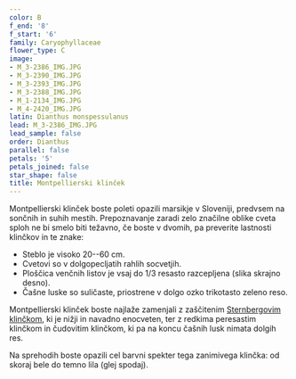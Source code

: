 ```yaml
---
color: B
f_end: '8'
f_start: '6'
family: Caryophyllaceae
flower_type: C
image:
- M_3-2386_IMG.JPG
- M_3-2390_IMG.JPG
- M_3-2393_IMG.JPG
- M_3-2388_IMG.JPG
- M_1-2134_IMG.JPG
- M_4-2420_IMG.JPG
latin: Dianthus monspessulanus
lead: M_3-2386_IMG.JPG
lead_sample: false
order: Dianthus
parallel: false
petals: '5'
petals_joined: false
star_shape: false
title: Montpellierski klinček
---
```

Montpellierski klinček boste poleti opazili marsikje v Sloveniji, predvsem na sončnih in suhih mestih. Prepoznavanje zaradi zelo značilne oblike cveta sploh ne bi smelo biti težavno, če boste v dvomih, pa preverite lastnosti klinčkov in te znake:

-   Steblo je visoko 20--60 cm.
-   Cvetovi so v dolgopecljatih rahlih socvetjih.
-   Ploščica venčnih listov je vsaj do 1/3 resasto razcepljena (slika skrajno desno).
-   Čašne luske so suličaste, priostrene v dolgo ozko trikotasto zeleno reso.

Montpellierski klinček boste najlaže zamenjali z zaščitenim [Sternbergovim klinčkom](../dianthussternbergii/), ki je nižji in navadno enocveten, ter z redkima peresastim klinčkom in čudovitim klinčkom, ki pa na koncu čašnih lusk nimata dolgih res.

Na sprehodih boste opazili cel barvni spekter tega zanimivega klinčka: od skoraj bele do temno lila (glej spodaj).
